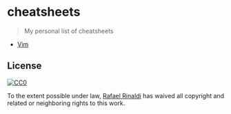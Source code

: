 [author]: http://rinaldi.io
[cc0]: http://creativecommons.org/publicdomain/zero/1.0

# cheatsheets

> My personal list of cheatsheets

* [Vim](./vim)

## License

[![CC0](http://mirrors.creativecommons.org/presskit/buttons/88x31/svg/cc-zero.svg)][cc0]

To the extent possible under law, [Rafael Rinaldi][author] has waived all copyright and related or neighboring rights to this work.

